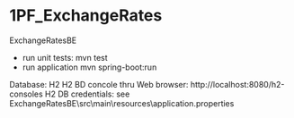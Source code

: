 # 1PF_ExchangeRates

ExchangeRatesBE
- run unit tests: mvn test
- run application mvn spring-boot:run

Database: H2
H2 BD concole thru Web browser: http://localhost:8080/h2-consoles
H2 DB credentials: see ExchangeRatesBE\src\main\resources\application.properties